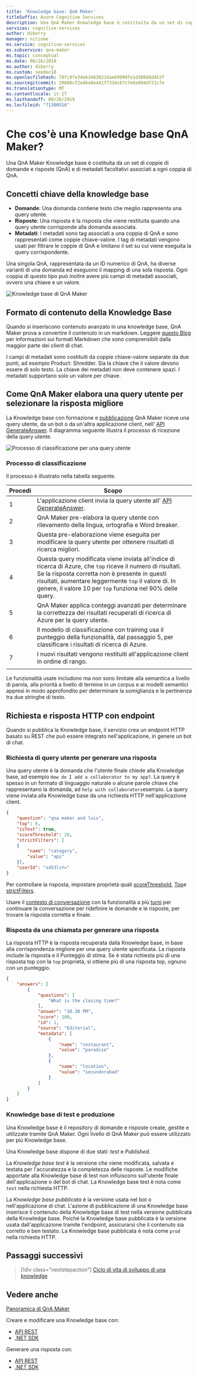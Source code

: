 ```yaml
---
title: 'Knowledge base: QnA Maker'
titleSuffix: Azure Cognitive Services
description: Una QnA Maker Knowledge base è costituita da un set di coppie di domande e risposte (QnA) e di metadati facoltativi associati a ogni coppia di QnA.
services: cognitive-services
author: diberry
manager: nitinme
ms.service: cognitive-services
ms.subservice: qna-maker
ms.topic: conceptual
ms.date: 08/26/2019
ms.author: diberry
ms.custom: seodec18
ms.openlocfilehash: 78fc9fe34eb3463021dae69990fe1d30668d453f
ms.sourcegitcommit: 29880cf2e4ba9e441f7334c67c7e6a994df21cfe
ms.translationtype: MT
ms.contentlocale: it-IT
ms.lasthandoff: 09/26/2019
ms.locfileid: "71300516"
---
```

# <a name="what-is-a-qna-maker-knowledge-base"></a>Che cos'è una Knowledge base QnA Maker?

Una QnA Maker Knowledge base è costituita da un set di coppie di domande e risposte (QnA) e di metadati facoltativi associati a ogni coppia di QnA.

## <a name="key-knowledge-base-concepts"></a>Concetti chiave della knowledge base

* **Domande**: Una domanda contiene testo che meglio rappresenta una query utente. 
* **Risposte**: Una risposta è la risposta che viene restituita quando una query utente corrisponde alla domanda associata.  
* **Metadati**: I metadati sono tag associati a una coppia di QnA e sono rappresentati come coppie chiave-valore. I tag di metadati vengono usati per filtrare le coppie di QnA e limitano il set su cui viene eseguita la query corrispondente.

Una singola QnA, rappresentata da un ID numerico di QnA, ha diverse varianti di una domanda ed eseguono il mapping di una sola risposta. Ogni coppia di questo tipo può inoltre avere più campi di metadati associati, ovvero una chiave e un valore.

![Knowledge base di QnA Maker](../media/qnamaker-concepts-knowledgebase/knowledgebase.png) 

## <a name="knowledge-base-content-format"></a>Formato di contenuto della Knowledge Base

Quando si inseriscono contenuto avanzato in una knowledge base, QnA Maker prova a convertire il contenuto in un markdown. Leggere [questo Blog](https://aka.ms/qnamaker-docs-markdown-support) per informazioni sui formati Markdown che sono comprensibili dalla maggior parte dei client di chat.

I campi di metadati sono costituiti da coppie chiave-valore separate da due punti, ad esempio Product: Shredder. Sia la chiave che il valore devono essere di solo testo. La chiave dei metadati non deve contenere spazi. I metadati supportano solo un valore per chiave.

## <a name="how-qna-maker-processes-a-user-query-to-select-the-best-answer"></a>Come QnA Maker elabora una query utente per selezionare la risposta migliore

La Knowledge base con formazione e [pubblicazione](/azure/cognitive-services/qnamaker/quickstarts/create-publish-knowledge-base#publish-the-knowledge-base) QnA Maker riceve una query utente, da un bot o da un'altra applicazione client, nell' [API GenerateAnswer](/azure/cognitive-services/qnamaker/how-to/metadata-generateanswer-usage). Il diagramma seguente illustra il processo di ricezione della query utente.

![Processo di classificazione per una query utente](../media/qnamaker-concepts-knowledgebase/rank-user-query-first-with-azure-search-then-with-qna-maker.png)

### <a name="ranker-process"></a>Processo di classificazione

Il processo è illustrato nella tabella seguente.

|Procedi|Scopo|
|--|--|
|1|L'applicazione client invia la query utente all' [API GenerateAnswer](/azure/cognitive-services/qnamaker/how-to/metadata-generateanswer-usage).|
|2|QnA Maker pre-elabora la query utente con rilevamento della lingua, ortografia e Word breaker.|
|3|Questa pre-elaborazione viene eseguita per modificare la query utente per ottenere risultati di ricerca migliori.|
|4|Questa query modificata viene inviata all'indice di ricerca di Azure, che `top` riceve il numero di risultati. Se la risposta corretta non è presente in questi risultati, aumentare leggermente `top` il valore di. In genere, il valore 10 per `top` funziona nel 90% delle query.|
|5|QnA Maker applica conteggi avanzati per determinare la correttezza dei risultati recuperati di ricerca di Azure per la query utente. |
|6|Il modello di classificazione con training usa il punteggio della funzionalità, dal passaggio 5, per classificare i risultati di ricerca di Azure.|
|7|I nuovi risultati vengono restituiti all'applicazione client in ordine di rango.|
|||

Le funzionalità usate includono ma non sono limitate alla semantica a livello di parola, alla priorità a livello di termine in un corpus e ai modelli semantici appresi in modo approfondito per determinare la somiglianza e la pertinenza tra due stringhe di testo.

## <a name="http-request-and-response-with-endpoint"></a>Richiesta e risposta HTTP con endpoint
Quando si pubblica la Knowledge base, il servizio crea un endpoint HTTP basato su REST che può essere integrato nell'applicazione, in genere un bot di chat. 

### <a name="the-user-query-request-to-generate-an-answer"></a>Richiesta di query utente per generare una risposta

Una query utente è la domanda che l'utente finale chiede alla Knowledge base, ad esempio `How do I add a collaborator to my app?`. La query è spesso in un formato di linguaggio naturale o alcune parole chiave che rappresentano la domanda, ad `help with collaborators`esempio. La query viene inviata alla Knowledge base da una richiesta HTTP nell'applicazione client.

```json
{
    "question": "qna maker and luis",
    "top": 6,
    "isTest": true,
    "scoreThreshold": 20,
    "strictFilters": [
    {
        "name": "category",
        "value": "api"
    }],
    "userId": "sd53lsY="
}
```

Per controllare la risposta, impostare proprietà quali [scoreThreshold](./confidence-score.md#choose-a-score-threshold), [Top](../how-to/improve-knowledge-base.md#use-the-top-property-in-the-generateanswer-request-to-get-several-matching-answers)e [strictFilters](../how-to/metadata-generateanswer-usage.md#filter-results-with-strictfilters-for-metadata-tags).

Usare il [contesto di conversazione](../how-to/metadata-generateanswer-usage.md#use-question-and-answer-results-to-keep-conversation-context) con la funzionalità a più [turni](../how-to/multiturn-conversation.md) per continuare la conversazione per ridefinire le domande e le risposte, per trovare la risposta corretta e finale.

### <a name="the-response-from-a-call-to-generate-an-answer"></a>Risposta da una chiamata per generare una risposta

La risposta HTTP è la risposta recuperata dalla Knowledge base, in base alla corrispondenza migliore per una query utente specificata. La risposta include la risposta e il Punteggio di stima. Se è stata richiesta più di una risposta top con la `top` proprietà, si ottiene più di una risposta top, ognuno con un punteggio. 

```json
{
    "answers": [
        {
            "questions": [
                "What is the closing time?"
            ],
            "answer": "10.30 PM",
            "score": 100,
            "id": 1,
            "source": "Editorial",
            "metadata": [
                {
                    "name": "restaurant",
                    "value": "paradise"
                },
                {
                    "name": "location",
                    "value": "secunderabad"
                }
            ]
        }
    ]
}
```

### <a name="test-and-production-knowledge-base"></a>Knowledge base di test e produzione
Una Knowledge base è il repository di domande e risposte create, gestite e utilizzate tramite QnA Maker. Ogni livello di QnA Maker può essere utilizzato per più Knowledge base.

Una Knowledge base dispone di due stati: *test* e *Published*.

La *Knowledge base test* è la versione che viene modificata, salvata e testata per l'accuratezza e la completezza delle risposte. Le modifiche apportate alla Knowledge base di test non influiscono sull'utente finale dell'applicazione o del bot di chat. La Knowledge base test è nota come `test` nella richiesta HTTP. 

La *Knowledge base pubblicata* è la versione usata nel bot o nell'applicazione di chat. L'azione di pubblicazione di una Knowledge base inserisce il contenuto della Knowledge base di test nella versione pubblicata della Knowledge base. Poiché la Knowledge base pubblicata è la versione usata dall'applicazione tramite l'endpoint, assicurarsi che il contenuto sia corretto e ben testato. La Knowledge base pubblicata è nota come `prod` nella richiesta HTTP.

## <a name="next-steps"></a>Passaggi successivi

> [!div class="nextstepaction"]
> [Ciclo di vita di sviluppo di una knowledge](./development-lifecycle-knowledge-base.md)

## <a name="see-also"></a>Vedere anche

[Panoramica di QnA Maker](../Overview/overview.md)

Creare e modificare una Knowledge base con: 
* [API REST](https://docs.microsoft.com/en-us/rest/api/cognitiveservices/qnamaker/knowledgebase)
* [.NET SDK](https://docs.microsoft.com/en-us/dotnet/api/microsoft.azure.cognitiveservices.knowledge.qnamaker.knowledgebase?view=azure-dotnet)

Generare una risposta con: 
* [API REST](https://docs.microsoft.com/en-us/rest/api/cognitiveservices/qnamakerruntime/runtime/generateanswer)
* [.NET SDK](https://docs.microsoft.com/en-us/dotnet/api/microsoft.azure.cognitiveservices.knowledge.qnamaker.runtime?view=azure-dotnet)
